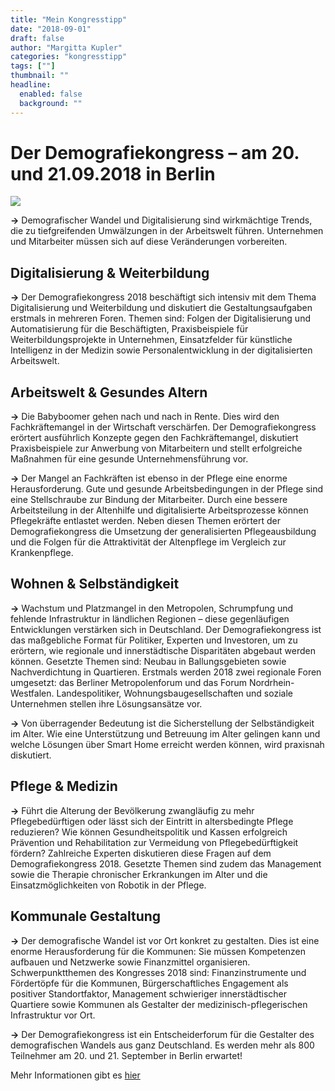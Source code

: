 ```yaml
---
title: "Mein Kongresstipp"
date: "2018-09-01"
draft: false
author: "Margitta Kupler"
categories: "kongresstipp"
tags: [""]
thumbnail: ""
headline:
  enabled: false
  background: ""
---
```


# Der Demografiekongress – am 20. und 21.09.2018 in Berlin

<!--more-->


![](https://www.der-demografiekongress.de/fileadmin/_processed_/2/a/csm_startbild-02_9458067e92.jpg)

**→** Demografischer Wandel und Digitalisierung sind wirkmächtige Trends, die
zu tiefgreifenden Umwälzungen in der Arbeitswelt führen. Unternehmen und
Mitarbeiter müssen sich auf diese Veränderungen vorbereiten.

## Digitalisierung & Weiterbildung

**→** Der Demografiekongress 2018 beschäftigt sich intensiv mit dem Thema
Digitalisierung und Weiterbildung und diskutiert die Gestaltungsaufgaben
erstmals in mehreren Foren. Themen sind: Folgen der Digitalisierung und
Automatisierung für die Beschäftigten, Praxisbeispiele für
Weiterbildungsprojekte in Unternehmen, Einsatzfelder für künstliche
Intelligenz in der Medizin sowie Personalentwicklung in der digitalisierten
Arbeitswelt.

## Arbeitswelt & Gesundes Altern

**→** Die Babyboomer gehen nach und nach in Rente. Dies wird den
Fachkräftemangel in der Wirtschaft verschärfen. Der Demografiekongress
erörtert ausführlich Konzepte gegen den Fachkräftemangel, diskutiert
Praxisbeispiele zur Anwerbung von Mitarbeitern und stellt erfolgreiche
Maßnahmen für eine gesunde Unternehmensführung vor.

**→** Der Mangel an Fachkräften ist ebenso in der Pflege eine enorme
Herausforderung. Gute und gesunde Arbeitsbedingungen in der Pflege sind eine
Stellschraube zur Bindung der Mitarbeiter. Durch eine bessere Arbeitsteilung
in der Altenhilfe und digitalisierte Arbeitsprozesse können Pflegekräfte
entlastet werden. Neben diesen Themen erörtert der Demografiekongress die
Umsetzung der generalisierten Pflegeausbildung und die Folgen für die
Attraktivität der Altenpflege im Vergleich zur Krankenpflege.

## Wohnen & Selbständigkeit

**→** Wachstum und Platzmangel in den Metropolen, Schrumpfung und fehlende
Infrastruktur in ländlichen Regionen – diese gegenläufigen Entwicklungen
verstärken sich in Deutschland. Der Demografiekongress ist das maßgebliche
Format für Politiker, Experten und Investoren, um zu erörtern, wie regionale
und innerstädtische Disparitäten abgebaut werden können. Gesetzte Themen sind:
Neubau in Ballungsgebieten sowie Nachverdichtung in Quartieren. Erstmals
werden 2018 zwei regionale Foren umgesetzt: das Berliner Metropolenforum und
das Forum Nordrhein-Westfalen. Landespolitiker, Wohnungsbaugesellschaften und
soziale Unternehmen stellen ihre Lösungsansätze vor.

**→** Von überragender Bedeutung ist die Sicherstellung der Selbständigkeit im
Alter. Wie eine Unterstützung und Betreuung im Alter gelingen kann und welche
Lösungen über Smart Home erreicht werden können, wird praxisnah diskutiert.

## Pflege & Medizin

**→** Führt die Alterung der Bevölkerung zwangläufig zu mehr Pflegebedürftigen
oder lässt sich der Eintritt in altersbedingte Pflege reduzieren? Wie können
Gesundheitspolitik und Kassen erfolgreich Prävention und Rehabilitation zur
Vermeidung von Pflegebedürftigkeit fördern? Zahlreiche Experten diskutieren
diese Fragen auf dem Demografiekongress 2018. Gesetzte Themen sind zudem das
Management sowie die Therapie chronischer Erkrankungen im Alter und die
Einsatzmöglichkeiten von Robotik in der Pflege.

## Kommunale Gestaltung

**→** Der demografische Wandel ist vor Ort konkret zu gestalten. Dies ist eine
enorme Herausforderung für die Kommunen: Sie müssen Kompetenzen aufbauen und
Netzwerke sowie Finanzmittel organisieren. Schwerpunktthemen des Kongresses
2018 sind: Finanzinstrumente und Fördertöpfe für die Kommunen,
Bürgerschaftliches Engagement als positiver Standortfaktor, Management
schwieriger innerstädtischer Quartiere sowie Kommunen als Gestalter der
medizinisch-pflegerischen Infrastruktur vor Ort.

**→** Der Demografiekongress ist ein Entscheiderforum für die Gestalter des
demografischen Wandels aus ganz Deutschland. Es werden mehr als 800 Teilnehmer
am 20. und 21. September in Berlin erwartet!

Mehr Informationen gibt es [hier](https://www.der-demografiekongress.de/kongress.html "Der Demografiekongress")




